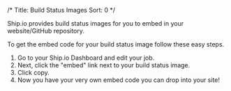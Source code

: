 /*
Title: Build Status Images
Sort: 0
*/

Ship.io provides build status images for you to embed in your website/GitHub repository.

To get the embed code for your build status image follow these easy steps.

1. Go to your Ship.io Dashboard and edit your job.
2. Next, click the "embed" link next to your build status image.
3. Click copy.
4. Now you have your very own embed code you can drop into your site!
